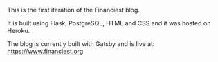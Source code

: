 This is the first iteration of the Financiest blog.

It is built using Flask, PostgreSQL, HTML and CSS and it was hosted on Heroku.

The blog is currently built with Gatsby and is live at: https://www.financiest.org
